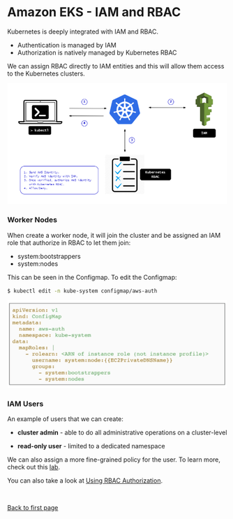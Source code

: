 # Amazon EKS - IAM and RBAC

Kubernetes is deeply integrated with IAM and RBAC.

- Authentication is managed by IAM
- Authorization is natively managed by Kubernetes RBAC

We can assign RBAC directly to IAM entities and this will allow them access to the Kubernetes clusters. 

<p align=center>
<img src="../../Images/eks-iam-rbac.drawio.png">
</p>


### Worker Nodes

When create a worker node, it will join the cluster and be assigned an IAM role that authorize in RBAC to let them join:

- system:bootstrappers 
- system:nodes 

This can be seen in the Configmap. To edit the Configmap:

```bash
$ kubectl edit -n kube-system configmap/aws-auth 
```

<p align=center>
<img src="../../Images/readmeconfigmapphoto.png">
</p>


### IAM Users

An example of users that we can create:

- **cluster admin** - able to do all administrative operations on a cluster-level

- **read-only user** - limited to a dedicated namespace

We can also assign a more fine-grained policy for the user. 
To learn more, check out this [lab](../../projects/Lab_053_EKS_IAM_and_RBAC/README.md).

You can also take a look at [Using RBAC Authorization](https://kubernetes.io/docs/reference/access-authn-authz/rbac/).



<br>

[Back to first page](../../README.md#amazon-elastic-kubernetes-service)